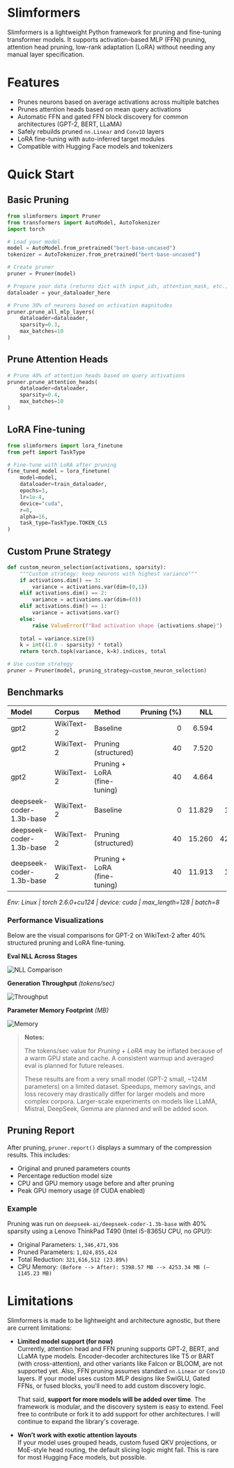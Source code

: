 # Slimformers

Slimformers is a lightweight Python framework for pruning and fine-tuning transformer models. It supports activation-based MLP (FFN) pruning, attention head pruning, low-rank adaptation (LoRA) without needing any manual layer specification.

# Features

- Prunes neurons based on average activations across multiple batches
- Prunes attention heads based on mean query activations
- Automatic FFN and gated FFN block discovery for common architectures (GPT-2, BERT, LLaMA)
- Safely rebuilds pruned `nn.Linear` and `Conv1D` layers
- LoRA fine-tuning with auto-inferred target modules
- Compatible with Hugging Face models and tokenizers

# Quick Start

## Basic Pruning

```python
from slimformers import Pruner
from transformers import AutoModel, AutoTokenizer
import torch

# Load your model
model = AutoModel.from_pretrained("bert-base-uncased")
tokenizer = AutoTokenizer.from_pretrained("bert-base-uncased")

# Create pruner
pruner = Pruner(model)

# Prepare your data (returns dict with input_ids, attention_mask, etc.)
dataloader = your_dataloader_here

# Prune 30% of neurons based on activation magnitudes
pruner.prune_all_mlp_layers(
    dataloader=dataloader,
    sparsity=0.3,
    max_batches=10
)
```
## Prune Attention Heads
``` python
# Prune 40% of attention heads based on query activations
pruner.prune_attention_heads(
    dataloader=dataloader,
    sparsity=0.4,
    max_batches=10
)
```

## LoRA Fine-tuning
``` python
from slimformers import lora_finetune
from peft import TaskType

# Fine-tune with LoRA after pruning
fine_tuned_model = lora_finetune(
    model=model,
    dataloader=train_dataloader,
    epochs=3,
    lr=1e-4,
    device="cuda",
    r=8,
    alpha=16,
    task_type=TaskType.TOKEN_CLS
)
```
## Custom Prune Strategy
``` python
def custom_neuron_selection(activations, sparsity):
    """Custom strategy: keep neurons with highest variance"""
    if activations.dim() == 3:
        variance = activations.var(dim=(0,1))
    elif activations.dim() == 2:
        variance = activations.var(dim=(0))
    elif activations.dim() == 1:
        variance = activations.var()
    else: 
        raise ValueError(f"Bad activation shape {activations.shape}")
    
    total = variance.size(0)
    k = int((1.0 - sparsity) * total)
    return torch.topk(variance, k=k).indices, total

# Use custom strategy
pruner = Pruner(model, pruning_strategy=custom_neuron_selection)
```

## Benchmarks

| Model | Corpus | Method | Pruning&nbsp;(%) |   NLL   |   PPL   | Speed&nbsp;(tok/s) | Speedup&nbsp;(×) | Memory&nbsp;Saved&nbsp;(%) |
|:------|:-------|:-------|-----------------:|--------:|--------:|-------------------:|-----------------:|--------------------------:|
| gpt2  | WikiText-2 | Baseline | 0   | 6.594 |  731.02 |    87.70 | 1.00 | 0.0 |
| gpt2  | WikiText-2 | Pruning (structured) | 40  | 7.520 | 1845.34 |    92.52 | 1.06 | 27.7 |
| gpt2  | WikiText-2 | Pruning + LoRA<br>(fine-tuning) | 40  | 4.664 |  106.03 |   763.38 | 8.70 | 27.2 |
| deepseek-coder-1.3b-base | WikiText-2 | Baseline | 0   | 11.829 | 137159.36 |    31.87 | 1.00 | 0.0 |
| deepseek-coder-1.3b-base | WikiText-2 | Pruning (structured) | 40  | 15.260 | 4241601.01 |    38.98 | 1.22 | 37.2 |
| deepseek-coder-1.3b-base | WikiText-2 | Pruning + LoRA<br>(fine-tuning) | 40  | 11.913 | 149217.66 |    38.57 | 1.21 | 37.2 |

*Env: Linux&nbsp;| torch 2.6.0+cu124&nbsp;| device: cuda&nbsp;| max_length=128&nbsp;| batch=8*

### Performance Visualizations

Below are the visual comparisons for GPT-2 on WikiText-2 after 40% structured pruning and LoRA fine-tuning.

**Eval NLL Across Stages**

![NLL Comparison](experiments/gpt2_wikitext2/gpt2_wikitext2_nll_stages.png)

**Generation Throughput** *(tokens/sec)*

![Throughput](experiments/gpt2_wikitext2/gpt2_wikitext2_throughput.png)

**Parameter Memory Footprint** *(MB)*

![Memory](experiments/gpt2_wikitext2/gpt2_wikitext2_memory.png)

> **Notes:** 
>
> The tokens/sec value for *Pruning + LoRA* may be inflated because of a warm GPU state and cache. A consistent warmup and averaged eval is planned for future releases. 
>
> These results are from a very small model (GPT-2 small, ~124M parameters) on a limited dataset. Speedups, memory savings, and loss recovery may drastically differ for larger models and more complex corpora. Larger-scale experiments on models like LLaMA, Mistral, DeepSeek, Gemma are planned and will be added soon.

## Pruning Report

After pruning, ```pruner.report()``` displays a summary of the compression results. This includes:
- Original and pruned parameters counts
- Percentage reduction model size
- CPU and GPU memory usage before and after pruning
- Peak GPU memory usage (if CUDA enabled)

### Example 

Pruning was run on ```deepseek-ai/deepseek-coder-1.3b-base``` with 40% sparsity using a Lenovo ThinkPad T490 (Intel i5-8365U CPU, no GPU!): 
- Original Parameters: ```1,346,471,936```
- Pruned Parameters: ```1,024,855,424```
- Total Reduction: ```321,616,512 (23.89%)```
- CPU Memory: ```(Before --> After): 5398.57 MB --> 4253.34 MB (–1145.23 MB)```

# Limitations

Slimformers is made to be lightweight and architecture agnostic, but there are current limitations:

- **Limited model support (for now)**  
  Currently, attention head and FFN pruning supports GPT‑2, BERT, and LLaMA type models. Encoder-decoder architectures like T5 or BART (with cross-attention), and other variants like Falcon or BLOOM, are not supported yet. Also, FFN pruning assumes standard `nn.Linear` or `Conv1D` layers. If your model uses custom MLP designs like SwiGLU, Gated FFNs, or fused blocks, you'll need to add custom discovery logic.

  That said, **support for more models will be added over time**. The framework is modular, and the discovery system is easy to extend. Feel free to contribute or fork it to add support for other architectures. I will continue to expand the library's coverage.

- **Won’t work with exotic attention layouts**  
  If your model uses grouped heads, custom fused QKV projections, or MoE-style head routing, the default slicing logic might fail. This is rare for most Hugging Face models, but possible.